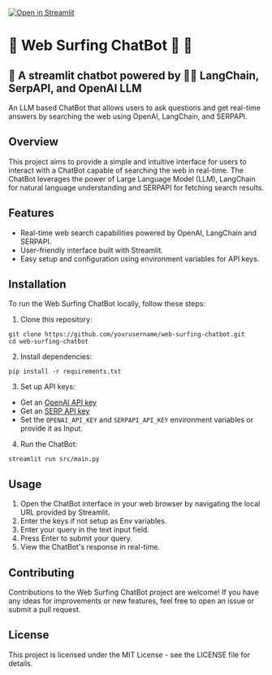 [![Open in Streamlit](https://static.streamlit.io/badges/streamlit_badge_black_white.svg)](https://web-surfing-chatbot.streamlit.app/)

# 🔎 Web Surfing ChatBot 🤖 💬
## 🚀 A streamlit chatbot powered by 🦜🔗 LangChain, SerpAPI, and OpenAI LLM

An LLM based ChatBot that allows users to ask questions and get real-time answers by searching the web using OpenAI, LangChain, and SERPAPI.

## Overview

This project aims to provide a simple and intuitive interface for users to interact with a ChatBot capable of searching the web in real-time. The ChatBot leverages the power of Large Language Model (LLM), LangChain for natural language understanding and SERPAPI for fetching search results.

## Features

- Real-time web search capabilities powered by OpenAI, LangChain and SERPAPI.
- User-friendly interface built with Streamlit.
- Easy setup and configuration using environment variables for API keys.

## Installation

To run the Web Surfing ChatBot locally, follow these steps:

1. Clone this repository:
```
git clone https://github.com/yourusername/web-surfing-chatbot.git
cd web-surfing-chatbot
```

2. Install dependencies:
```
pip install -r requirements.txt
```

3. Set up API keys:
- Get an [OpenAI API key](https://platform.openai.com/account/api-keys)
- Get an [SERP API key](https://serpapi.com/)      
- Set the `OPENAI_API_KEY` and `SERPAPI_API_KEY` environment variables or provide it as Input.

4. Run the ChatBot:
```
streamlit run src/main.py
```

## Usage

1. Open the ChatBot interface in your web browser by navigating the local URL provided by Streamlit.
2. Enter the keys if not setup as Env variables.
3. Enter your query in the text input field.
4. Press Enter to submit your query.
5. View the ChatBot's response in real-time.

## Contributing

Contributions to the Web Surfing ChatBot project are welcome! If you have any ideas for improvements or new features, feel free to open an issue or submit a pull request.

## License

This project is licensed under the MIT License - see the LICENSE file for details.

















